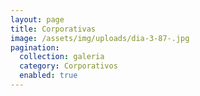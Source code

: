 ```yaml
---
layout: page
title: Corporativas
image: /assets/img/uploads/dia-3-87-.jpg
pagination:
  collection: galeria
  category: Corporativos
  enabled: true
---
```

